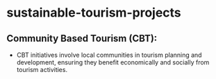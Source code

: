 # sustainable-tourism-projects

## Community Based Tourism (CBT):
 - CBT initiatives involve local communities in tourism planning and development, ensuring they benefit economically and socially from tourism activities.

